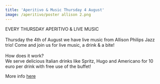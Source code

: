 ```yaml
---
title: 'Aperitivo & Music Thursday 4 August'
image: /aperitivo/poster allison 2.png
---
```



EVERY THURSDAY APERITIVO & LIVE MUSIC
<br>
<br>Thursday the 4th of August we have live music from Allison Philips Jazz trio! Come and join us for live music, a drink & a bite!
<br>
<br>How does it work?
<br>We serve delicious Italian drinks like Spritz, Hugo and Americano for 10 euro per drink with free use of the buffet!

More info [here](https://www.facebook.com/events/898042270341304/)

&nbsp;